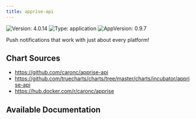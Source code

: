 ```yaml
---
title: apprise-api
---
```


![Version: 4.0.14](https://img.shields.io/badge/Version-4.0.14-informational?style=flat-square) ![Type: application](https://img.shields.io/badge/Type-application-informational?style=flat-square) ![AppVersion: 0.9.7](https://img.shields.io/badge/AppVersion-0.9.7-informational?style=flat-square)

Push notifications that work with just about every platform!

## Chart Sources

- https://github.com/caronc/apprise-api
- https://github.com/truecharts/charts/tree/master/charts/incubator/apprise-api
- https://hub.docker.com/r/caronc/apprise

## Available Documentation


